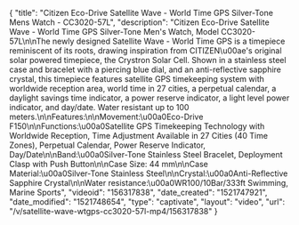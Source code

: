 {
    "title": "Citizen Eco-Drive Satellite Wave - World Time GPS Silver-Tone Mens Watch - CC3020-57L",
    "description": "Citizen Eco-Drive Satellite Wave - World Time GPS Silver-Tone Men's Watch, Model CC3020-57L\n\nThe newly designed Satellite Wave - World Time GPS is a timepiece reminiscent of its roots, drawing inspiration from CITIZEN\u00ae's original solar powered timepiece, the Crystron Solar Cell. Shown in a stainless steel case and bracelet with a piercing blue dial, and an anti-reflective sapphire crystal, this timepiece features satellite GPS timekeeping system with worldwide reception area, world time in 27 cities, a perpetual calendar, a daylight savings time indicator, a power reserve indicator, a light level power indicator, and day\/date. Water resistant up to 100 meters.\n\nFeatures:\n\nMovement:\u00a0Eco-Drive F150\n\nFunctions:\u00a0Satellite GPS Timekeeping Technology with Worldwide Reception, Time Adjustment Available in 27 Cities (40 Time Zones), Perpetual Calendar, Power Reserve Indicator, Day\/Date\n\nBand:\u00a0Silver-Tone Stainless Steel Bracelet, Deployment Clasp with Push Button\n\nCase Size: 44 mm\n\nCase Material:\u00a0Silver-Tone Stainless Steel\n\nCrystal:\u00a0Anti-Reflective Sapphire Crystal\n\nWater resistance:\u00a0WR100\/10Bar\/333ft Swimming, Marine Sports",
    "videoid": "156317838",
    "date_created": "1521747921",
    "date_modified": "1521748654",
    "type": "captivate",
    "layout": "video",
    "url": "\/v\/satellite-wave-wtgps-cc3020-57l-mp4\/156317838"
}